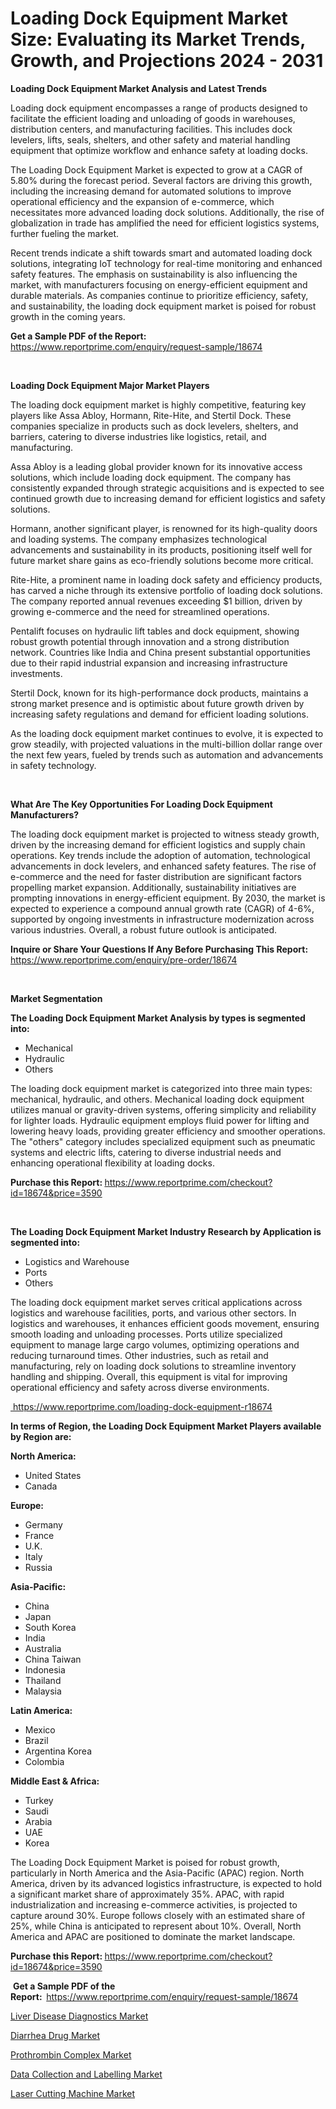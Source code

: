 <p><h1>Loading Dock Equipment Market Size: Evaluating its Market Trends, Growth, and Projections 2024 - 2031</h1></p><p><strong>Loading Dock Equipment Market Analysis and Latest Trends</strong></p>
<p><p>Loading dock equipment encompasses a range of products designed to facilitate the efficient loading and unloading of goods in warehouses, distribution centers, and manufacturing facilities. This includes dock levelers, lifts, seals, shelters, and other safety and material handling equipment that optimize workflow and enhance safety at loading docks.</p><p>The Loading Dock Equipment Market is expected to grow at a CAGR of 5.80% during the forecast period. Several factors are driving this growth, including the increasing demand for automated solutions to improve operational efficiency and the expansion of e-commerce, which necessitates more advanced loading dock solutions. Additionally, the rise of globalization in trade has amplified the need for efficient logistics systems, further fueling the market.</p><p>Recent trends indicate a shift towards smart and automated loading dock solutions, integrating IoT technology for real-time monitoring and enhanced safety features. The emphasis on sustainability is also influencing the market, with manufacturers focusing on energy-efficient equipment and durable materials. As companies continue to prioritize efficiency, safety, and sustainability, the loading dock equipment market is poised for robust growth in the coming years.</p></p>
<p><strong>Get a Sample PDF of the Report:&nbsp;</strong> <a href="https://www.reportprime.com/enquiry/request-sample/18674?utm_campaign=83&utm_medium=2&utm_source=Github&utm_content=ia&utm_term=21112024&utm_id=loading-dock-equipment">https://www.reportprime.com/enquiry/request-sample/18674</a></p>
<p>&nbsp;</p>
<p><strong>Loading Dock Equipment Major Market Players</strong></p>
<p><p>The loading dock equipment market is highly competitive, featuring key players like Assa Abloy, Hormann, Rite-Hite, and Stertil Dock. These companies specialize in products such as dock levelers, shelters, and barriers, catering to diverse industries like logistics, retail, and manufacturing.</p><p>Assa Abloy is a leading global provider known for its innovative access solutions, which include loading dock equipment. The company has consistently expanded through strategic acquisitions and is expected to see continued growth due to increasing demand for efficient logistics and safety solutions.</p><p>Hormann, another significant player, is renowned for its high-quality doors and loading systems. The company emphasizes technological advancements and sustainability in its products, positioning itself well for future market share gains as eco-friendly solutions become more critical.</p><p>Rite-Hite, a prominent name in loading dock safety and efficiency products, has carved a niche through its extensive portfolio of loading dock solutions. The company reported annual revenues exceeding $1 billion, driven by growing e-commerce and the need for streamlined operations.</p><p>Pentalift focuses on hydraulic lift tables and dock equipment, showing robust growth potential through innovation and a strong distribution network. Countries like India and China present substantial opportunities due to their rapid industrial expansion and increasing infrastructure investments.</p><p>Stertil Dock, known for its high-performance dock products, maintains a strong market presence and is optimistic about future growth driven by increasing safety regulations and demand for efficient loading solutions.</p><p>As the loading dock equipment market continues to evolve, it is expected to grow steadily, with projected valuations in the multi-billion dollar range over the next few years, fueled by trends such as automation and advancements in safety technology.</p></p>
<p>&nbsp;</p>
<p><strong>What Are The Key Opportunities For Loading Dock Equipment Manufacturers?</strong></p>
<p><p>The loading dock equipment market is projected to witness steady growth, driven by the increasing demand for efficient logistics and supply chain operations. Key trends include the adoption of automation, technological advancements in dock levelers, and enhanced safety features. The rise of e-commerce and the need for faster distribution are significant factors propelling market expansion. Additionally, sustainability initiatives are prompting innovations in energy-efficient equipment. By 2030, the market is expected to experience a compound annual growth rate (CAGR) of 4-6%, supported by ongoing investments in infrastructure modernization across various industries. Overall, a robust future outlook is anticipated.</p></p>
<p><strong>Inquire or Share Your Questions If Any Before Purchasing This Report:</strong> <a href="https://www.reportprime.com/enquiry/pre-order/18674?utm_campaign=83&utm_medium=2&utm_source=Github&utm_content=ia&utm_term=21112024&utm_id=loading-dock-equipment">https://www.reportprime.com/enquiry/pre-order/18674</a></p>
<p>&nbsp;</p>
<p><strong>Market Segmentation</strong></p>
<p><strong>The Loading Dock Equipment Market Analysis by types is segmented into:</strong></p>
<p><ul><li>Mechanical</li><li>Hydraulic</li><li>Others</li></ul></p>
<p><p>The loading dock equipment market is categorized into three main types: mechanical, hydraulic, and others. Mechanical loading dock equipment utilizes manual or gravity-driven systems, offering simplicity and reliability for lighter loads. Hydraulic equipment employs fluid power for lifting and lowering heavy loads, providing greater efficiency and smoother operations. The "others" category includes specialized equipment such as pneumatic systems and electric lifts, catering to diverse industrial needs and enhancing operational flexibility at loading docks.</p></p>
<p><strong>Purchase this Report:&nbsp;</strong><a href="https://www.reportprime.com/checkout?id=18674&price=3590&utm_campaign=83&utm_medium=2&utm_source=Github&utm_content=ia&utm_term=21112024&utm_id=loading-dock-equipment">https://www.reportprime.com/checkout?id=18674&price=3590</a></p>
<p>&nbsp;</p>
<p><strong>The Loading Dock Equipment Market Industry Research by Application is segmented into:</strong></p>
<p><ul><li>Logistics and Warehouse</li><li>Ports</li><li>Others</li></ul></p>
<p><p>The loading dock equipment market serves critical applications across logistics and warehouse facilities, ports, and various other sectors. In logistics and warehouses, it enhances efficient goods movement, ensuring smooth loading and unloading processes. Ports utilize specialized equipment to manage large cargo volumes, optimizing operations and reducing turnaround times. Other industries, such as retail and manufacturing, rely on loading dock solutions to streamline inventory handling and shipping. Overall, this equipment is vital for improving operational efficiency and safety across diverse environments.</p></p>
<p><a href="https://www.reportprime.com/loading-dock-equipment-r18674?utm_campaign=83&utm_medium=2&utm_source=Github&utm_content=ia&utm_term=21112024&utm_id=loading-dock-equipment">&nbsp;https://www.reportprime.com/loading-dock-equipment-r18674</a></p>
<p><strong>In terms of Region, the Loading Dock Equipment Market Players available by Region are:</strong></p>
<p>
    <p> <strong> North America: </strong>
        <ul>
            <li>United States</li>
            <li>Canada</li>
        </ul>
        </p> 
    <p> <strong> Europe: </strong>
        <ul>
            <li>Germany</li>
            <li>France</li>
            <li>U.K.</li>
            <li>Italy</li>
            <li>Russia</li>
        </ul>
        </p> 
    <p> <strong> Asia-Pacific: </strong>
        <ul>
            <li>China</li>
            <li>Japan</li>
            <li>South Korea</li>
            <li>India</li>
            <li>Australia</li>
            <li>China Taiwan</li>
            <li>Indonesia</li>
            <li>Thailand</li>
            <li>Malaysia</li>
        </ul>
        </p> 
    <p> <strong> Latin America: </strong>
        <ul>
            <li>Mexico</li>
            <li>Brazil</li>
            <li>Argentina Korea</li>
            <li>Colombia</li>
        </ul>
        </p> 
    <p> <strong> Middle East & Africa: </strong>
        <ul>
            <li>Turkey</li>
            <li>Saudi</li>
            <li>Arabia</li>
            <li>UAE</li>
            <li>Korea</li>
        </ul>
    </p>
    </p>
<p><p>The Loading Dock Equipment Market is poised for robust growth, particularly in North America and the Asia-Pacific (APAC) region. North America, driven by its advanced logistics infrastructure, is expected to hold a significant market share of approximately 35%. APAC, with rapid industrialization and increasing e-commerce activities, is projected to capture around 30%. Europe follows closely with an estimated share of 25%, while China is anticipated to represent about 10%. Overall, North America and APAC are positioned to dominate the market landscape.</p></p>
<p><strong>Purchase this Report: </strong><a href="https://www.reportprime.com/checkout?id=18674&price=3590&utm_campaign=83&utm_medium=2&utm_source=Github&utm_content=ia&utm_term=21112024&utm_id=loading-dock-equipment">https://www.reportprime.com/checkout?id=18674&price=3590</a></p>
<p>&nbsp;<strong>Get a Sample PDF of the Report:&nbsp;&nbsp;</strong><a href="https://www.reportprime.com/enquiry/request-sample/18674?utm_campaign=83&utm_medium=2&utm_source=Github&utm_content=ia&utm_term=21112024&utm_id=loading-dock-equipment">https://www.reportprime.com/enquiry/request-sample/18674</a></p>
<p><strong></strong></p>
<p><p><a href="https://www.linkedin.com/pulse/analyzing-historical-growth-trends-driversof-liver-disease-snlpc?utm_campaign=83&utm_medium=2&utm_source=Github&utm_content=ia&utm_term=21112024&utm_id=loading-dock-equipment">Liver Disease Diagnostics Market</a></p><p><a href="https://issuu.com/reportprime-2/docs/diarrhea-drug-market-size-2030.pptx_a0e35afa05f054?utm_campaign=83&utm_medium=2&utm_source=Github&utm_content=ia&utm_term=21112024&utm_id=loading-dock-equipment">Diarrhea Drug Market</a></p><p><a href="https://issuu.com/reportprime-2/docs/prothrombin-complex-market-size-203_b585b2dd61b80f?utm_campaign=83&utm_medium=2&utm_source=Github&utm_content=ia&utm_term=21112024&utm_id=loading-dock-equipment">Prothrombin Complex Market</a></p><p><a href="https://www.linkedin.com/pulse/global-data-collection-labelling-marketprofits-competitive-lixwe?utm_campaign=83&utm_medium=2&utm_source=Github&utm_content=ia&utm_term=21112024&utm_id=loading-dock-equipment">Data Collection and Labelling Market</a></p><p><a href="https://github.com/mabutironaldo/Market-Research-Report-List-6/blob/main/laser-cutting-machine-market.md?utm_campaign=83&utm_medium=2&utm_source=Github&utm_content=ia&utm_term=21112024&utm_id=loading-dock-equipment">Laser Cutting Machine Market</a></p></p>